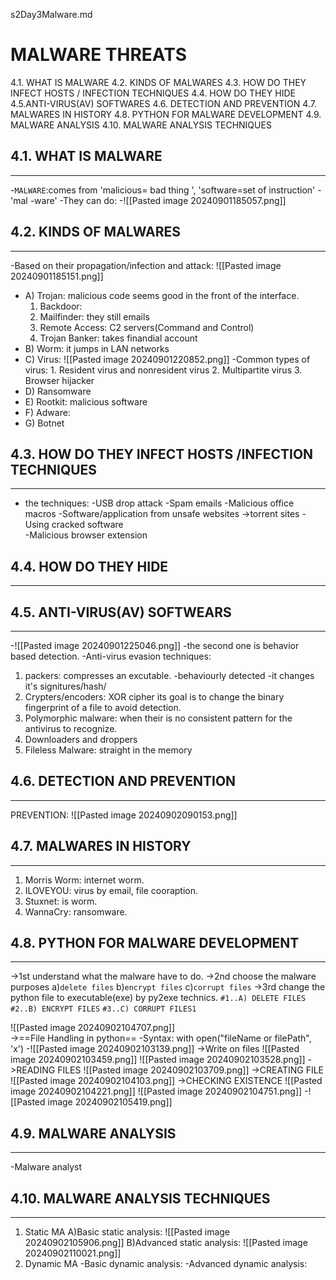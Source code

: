  s2Day3Malware.md
# MALWARE THREATS
4.1. WHAT IS MALWARE
4.2. KINDS OF MALWARES
4.3. HOW DO THEY INFECT HOSTS / INFECTION TECHNIQUES
4.4. HOW DO THEY HIDE
4.5.ANTI-VIRUS(AV) SOFTWARES
4.6. DETECTION AND PREVENTION
4.7. MALWARES IN HISTORY
4.8. PYTHON FOR MALWARE DEVELOPMENT
4.9. MALWARE ANALYSIS
4.10. MALWARE ANALYSIS TECHNIQUES


## 4.1. WHAT IS MALWARE
---
-`MALWARE`:comes from 'malicious= bad thing ', 'software=set of instruction'
-'mal -ware'
-They can do:
-![[Pasted image 20240901185057.png]]

## 4.2. KINDS OF MALWARES
---
-Based on their propagation/infection and attack:
![[Pasted image 20240901185151.png]]
- A) Trojan: malicious code seems good in the front of the interface.
    1. Backdoor:
    2. Mailfinder: they still emails
    3. Remote Access: C2 servers(Command and Control)
    4. Trojan Banker: takes finandial account
- B) Worm: it jumps in LAN networks
- C) Virus: ![[Pasted image 20240901220852.png]]
        -Common types of virus:
          1. Resident virus and nonresident virus
          2. Multipartite virus
          3. Browser hijacker
- D) Ransomware
- E) Rootkit: malicious software
- F) Adware: 
- G) Botnet
## 4.3. HOW DO THEY INFECT HOSTS /INFECTION TECHNIQUES
---
- the techniques:
   -USB drop attack
   -Spam emails
   -Malicious office macros
   -Software/application from unsafe websites
      ->torrent sites
   -Using cracked software   
   -Malicious browser extension




## 4.4. HOW DO THEY HIDE
---
## 4.5. ANTI-VIRUS(AV) SOFTWEARS
---
-![[Pasted image 20240901225046.png]]
-the second one is behavior based detection.
-Anti-virus evasion techniques:
1. packers: compresses an excutable.
     -behaviourly detected
     -it changes it's signitures/hash/
2. Crypters/encoders: XOR cipher its goal is to change the binary fingerprint of a file to avoid detection.
3. Polymorphic malware: when their is no consistent pattern for the antivirus to recognize.
4. Downloaders and droppers
5. Fileless Malware: straight in the memory




## 4.6. DETECTION AND PREVENTION
---
PREVENTION:
![[Pasted image 20240902090153.png]]
## 4.7. MALWARES IN HISTORY
---
1. Morris Worm: internet worm.
2. ILOVEYOU: virus by email, file cooraption.
3. Stuxnet: is worm. 
4. WannaCry: ransomware.
## 4.8. PYTHON FOR MALWARE DEVELOPMENT
---
->1st understand what the malware have to do.
->2nd choose the malware purposes
     a)`delete files`
     b)`encrypt files`
     c)`corrupt files`
->3rd change the python file to executable(exe) by py2exe technics.
`#1..A) DELETE FILES`        
`#2..B) ENCRYPT FILES`
`#3..C) CORRUPT FILES1`

![[Pasted image 20240902104707.png]]        
->==File Handling in python==
     -Syntax: with open("fileName or filePath", 'x')
     -![[Pasted image 20240902103139.png]]
->Write on files
      ![[Pasted image 20240902103459.png]]
      ![[Pasted image 20240902103528.png]]
->READING FILES
![[Pasted image 20240902103709.png]]
->CREATING FILE
![[Pasted image 20240902104103.png]]
->CHECKING EXISTENCE
![[Pasted image 20240902104221.png]]
![[Pasted image 20240902104751.png]]
-![[Pasted image 20240902105419.png]]
## 4.9. MALWARE ANALYSIS
---
-Malware analyst

## 4.10. MALWARE ANALYSIS TECHNIQUES
---
1. Static MA
A)Basic static analysis:
      ![[Pasted image 20240902105906.png]]
B)Advanced static analysis:
    ![[Pasted image 20240902110021.png]]
2. Dynamic MA
-Basic dynamic analysis:
-Advanced dynamic analysis:












